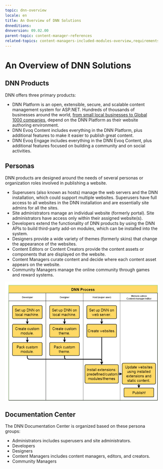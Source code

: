 ```yaml
---
topic: dnn-overview
locale: en
title: An Overview of DNN Solutions
dnneditions: 
dnnversion: 09.02.00
parent-topic: content-manager-references
related-topics: content-managers-included-modules-overview,requirements,product-versions,control-bar-to-persona-bar,persona-bar-by-role,dnn-license,DNN-security,more-resources
---
```


# An Overview of DNN Solutions

## DNN Products

DNN offers three primary products:

*   DNN Platform is an open, extensible, secure, and scalable content management system for ASP.NET. Hundreds of thousands of businesses around the world, [from small local businesses to Global 1000 companies](http://www.dnnsoftware.com/solutions/our-customers), depend on the DNN Platform as their website authoring environment.
*   DNN Evoq Content includes everything in the DNN Platform, plus additional features to make it easier to publish great content.
*   DNN Evoq Engage includes everything in the DNN Evoq Content, plus additional features focused on building a community and on social activities.

## Personas

DNN products are designed around the needs of several personas or organization roles involved in publishing a website.

*   Superusers (also known as hosts) manage the web servers and the DNN installation, which could support multiple websites. Superusers have full access to all websites in the DNN installation and are essentially site admins for all the sites.
*   Site administrators manage an individual website (formerly portal). Site administrators have access only within their assigned website(s).
*   Developers extend the functionality of DNN products by using the DNN APIs to build third-party add-on modules, which can be installed into the system.
*   Designers provide a wide variety of themes (formerly skins) that change the appearance of the websites.
*   Content Editors or Content Creators provide the content assets or components that are displayed on the website.
*   Content Managers curate content and decide where each content asset appears on the website.
*   Community Managers manage the online community through games and reward systems.

  

![DNN workflow with roles](img/gra-DNNRoles.png)

  

## Documentation Center

The DNN Documentation Center is organized based on these persona groups:

*   Administrators includes superusers and site administrators.
*   Developers
*   Designers
*   Content Managers includes content managers, editors, and creators.
*   Community Managers
